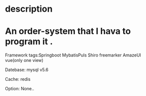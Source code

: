 # description 
# An order-system that I hava to program it .

Framework tags:Springboot MybatisPuls Shiro freemarker AmazeUI vue(only one view)

Datebase: mysql v5.6

Cache: redis

Option: None..
